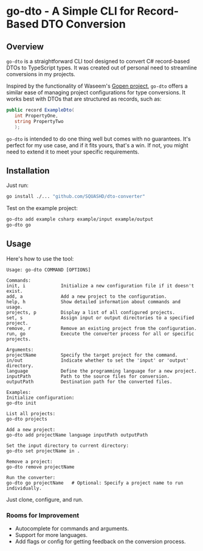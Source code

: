 # go-dto - A Simple CLI for Record-Based DTO Conversion

## Overview

`go-dto` is a straightforward CLI tool designed to convert C# record-based DTOs to TypeScript types. It was
created out of personal need to streamline conversions in my projects.

Inspired by the functionality of Waseem's [Gopen project](https://github.com/wipdev-tech/gopen), `go-dto` offers a
similar ease of managing project configurations for type conversions. It works best with DTOs that are structured as
records, such as:

```csharp
public record ExampleDto(
   int PropertyOne,
   string PropertyTwo
   );
```

`go-dto` is intended to do one thing well but comes with no guarantees. It's perfect for my use case, and if it fits
yours, that's a win. If not, you might need to extend it to meet your specific requirements.

## Installation

Just run:

```bash
go install ./... "github.com/SQUASHD/dto-converter"
```
Test on the example project:

```bash
go-dto add example csharp example/input example/output
go-dto go
```

## Usage

Here's how to use the tool:

```text
Usage: go-dto COMMAND [OPTIONS]

Commands:
init, i             Initialize a new configuration file if it doesn't exist.
add, a              Add a new project to the configuration.
help, h             Show detailed information about commands and usage.
projects, p         Display a list of all configured projects.
set, s              Assign input or output directories to a specified project.
remove, r           Remove an existing project from the configuration.
run, go             Execute the converter process for all or specific projects.

Arguments:
projectName         Specify the target project for the command.
in/out              Indicate whether to set the 'input' or 'output' directory.
language            Define the programming language for a new project.
inputPath           Path to the source files for conversion.
outputPath          Destination path for the converted files.

Examples:
Initialize configuration:
go-dto init

List all projects:
go-dto projects

Add a new project:
go-dto add projectName language inputPath outputPath

Set the input directory to current directory:
go-dto set projectName in .

Remove a project:
go-dto remove projectName

Run the converter:
go-dto go projectName   # Optional: Specify a project name to run individually.
```

Just clone, configure, and run.

### Rooms for Improvement

* Autocomplete for commands and arguments.
* Support for more languages.
* Add flags or config for getting feedback on the conversion process.
